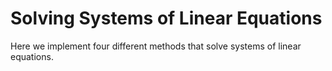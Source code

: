 # Solving Systems of Linear Equations

Here we implement four different methods that solve systems of linear equations.
